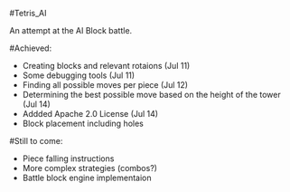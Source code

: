 #Tetris_AI

An attempt at the AI Block battle.

#Achieved:
- Creating blocks and relevant rotaions (Jul 11)
- Some debugging tools (Jul 11)
- Finding all possible moves per piece (Jul 12)
- Determining the best possible move based on the height of the tower (Jul 14)
- Addded Apache 2.0 License (Jul 14)
- Block placement including holes



#Still to come:
- Piece falling instructions
- More complex strategies (combos?)
- Battle block engine implementaion
